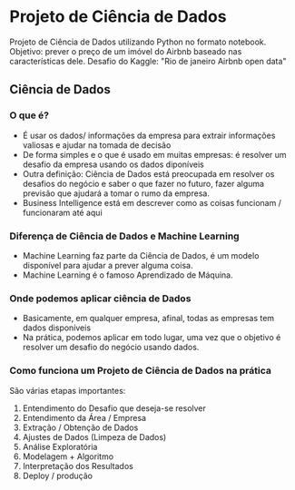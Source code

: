 # Projeto de Ciência de Dados

Projeto de Ciência de Dados utilizando Python no formato notebook.
Objetivo: prever o preço de um imóvel do Airbnb baseado nas características dele.
Desafio do Kaggle: "Rio de janeiro Airbnb open data"

## Ciência de Dados
### O que é?
- É usar os dados/ informações da empresa para extrair informações valiosas e ajudar na tomada de decisão
- De forma simples e o que é usado em muitas empresas: é resolver um desafio da empresa usando os dados diponíveis
- Outra definição: Ciência de Dados está preocupada em resolver os desafios do negócio e saber o que fazer no futuro, fazer alguma previsão que ajudará a tomar o rumo da empresa. 
- Business Intelligence está em descrever como as coisas funcionam / funcionaram até aqui

### Diferença de Ciência de Dados e Machine Learning
- Machine Learning faz parte da Ciência de Dados, é um modelo disponível para ajudar a prever alguma coisa.
- Machine Learning é o famoso Aprendizado de Máquina.

### Onde podemos aplicar ciência de Dados
- Basicamente, em qualquer empresa, afinal, todas as empresas tem dados disponíveis
- Na prática, podemos aplicar em todo lugar, uma vez que o objetivo é resolver um desafio do negócio usando dados.

### Como funciona um Projeto de Ciência de Dados na prática
São várias etapas importantes:
1. Entendimento do Desafio que deseja-se resolver
2. Entendimento da Área / Empresa
3. Extração / Obtenção de Dados
4. Ajustes de Dados (Limpeza de Dados)
5. Análise Exploratória
6. Modelagem + Algoritmo
7. Interpretação dos Resultados
8. Deploy / produção
